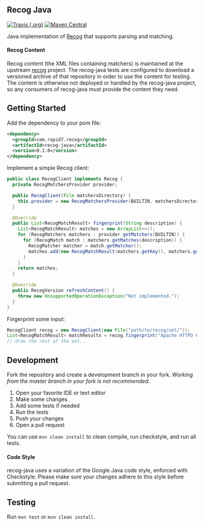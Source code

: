 ## Recog Java

[![Travis (.org)](https://img.shields.io/travis/rapid7/recog-java.svg)](https://travis-ci.org/rapid7/recog-java) [![Maven Central](https://img.shields.io/maven-central/v/com.rapid7.recog/recog-java.svg)](https://search.maven.org/artifact/com.rapid7.recog/recog-java)

Java implementation of [Recog](https://github.com/rapid7/recog) that supports parsing and matching.

#### Recog Content

Recog content (the XML files containing matchers) is maintained at the upstream [recog](https://github.com/rapid7/recog) project. The recog-java tests are configured to download a versioned archive of that repository in order to use the content for testing. The content is otherwise not deployed or handled by the recog-java project, so any consumers of recog-java must provide the content they need.

## Getting Started

Add the dependency to your pom file:

```xml
<dependency>
  <groupId>com.rapid7.recog</groupId>
  <artifactId>recog-java</artifactId>
  <version>0.1.0</version>
</dependency>
```

Implement a simple Recog client:

```java
public class RecogClient implements Recog {
  private RecogMatchersProvider provider;

  public RecogClient(File matchersDirectory) {
    this.provider = new RecogMatchersProvider(BUILTIN, matchersDirectory);
  }

  @Override
  public List<RecogMatchResult> fingerprint(String description) {
    List<RecogMatchResult> matches = new ArrayList<>();
    for (RecogMatchers matchers : provider.getMatchers(BUILTIN)) {
      for (RecogMatch match : matchers.getMatches(description)) {
        RecogMatcher matcher = match.getMatcher();
        matches.add(new RecogMatchResult(matchers.getKey(), matchers.getType(), matchers.getProtocol(), matchers.getPreference(), match.getMatcher().getDescription(), matcher.getPattern(), matcher.getExamples(), match.getParameters()));
      }
    }
    return matches;
  }

  @Override
  public RecogVersion refreshContent() {
    throw new UnsupportedOperationException("Not implemented.");
  }
}

```

Fingerprint some input:

```java
RecogClient recog = new RecogClient(new File("path/to/recog/xml/"));
List<RecogMatchResult> matchResults = recog.fingerprint("Apache HTTPD 6.5");
// draw the rest of the owl...
```

## Development

Fork the repository and create a development branch in your fork. _Working from the master branch in your fork is not recommended._

1. Open your favorite IDE or text editor
2. Make some changes
3. Add some tests if needed
4. Run the tests
5. Push your changes
6. Open a pull request

You can use `mvn clean install` to clean compile, run checkstyle, and run all tests.

#### Code Style

recog-java uses a variation of the Google Java code style, enforced with Checkstyle. Please make sure your changes adhere to this style before submitting a pull request.


## Testing

Run `mvn test` or `mvn clean install`.
